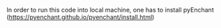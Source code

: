 In order to run this code into local machine, one has to install pyEnchant (https://pyenchant.github.io/pyenchant/install.html) 
